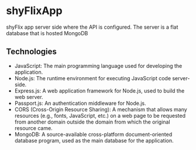 # shyFlixApp

shyFlix app server side where the API is configured. 
The server is a flat database that is hosted MongoDB 

## Technologies 

- JavaScript: The main programming language used for developing the application.
- Node.js: The runtime environment for executing JavaScript code server-side.
- Express.js: A web application framework for Node.js, used to build the web server.
- Passport.js: An authentication middleware for Node.js.
- CORS (Cross-Origin Resource Sharing): A mechanism that allows many resources (e.g., fonts, JavaScript, etc.) on a web page to be requested from another domain outside the domain from which the original resource came.
- MongoDB: A source-available cross-platform document-oriented database program, used as the main database for the application.





 
